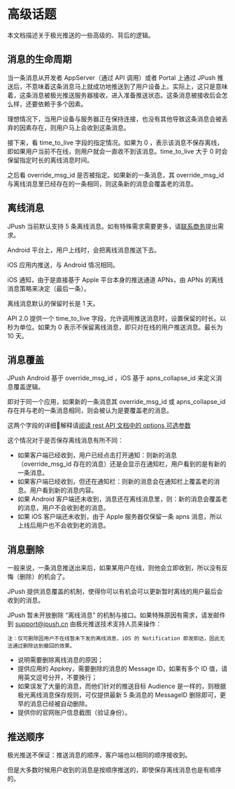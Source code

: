 # 高级话题

本文档描述关于极光推送的一些高级的、背后的逻辑。

## 消息的生命周期

当一条消息从开发者 AppServer（通过 API 调用）或者 Portal 上通过 JPush 推送后，不意味着这条消息马上就成功地推送到了用户设备上。实际上，这只是意味着，这条消息被极光推送服务器接收，进入准备推送状态。这条消息被接收后会怎么样，还要依赖于多个因素。

理想情况下，当用户设备与服务器正在保持连接，也没有其他导致这条消息会被丢弃的因素存在，则用户马上会收到这条消息。

接下来，看 time_to_live 字段的指定情况。如果为 0 ，表示该消息不保存离线，即如果用户当前不在线，则用户就会一直收不到该消息。time_to_live 大于 0 时会保留指定时长的离线消息时间。

之后看 override_msg_id 是否被指定。如果新的一条消息，其 override_msg_id 与离线消息里已经存在的一条相同，则这条新的消息会覆盖老的消息。


## 离线消息

JPush 当前默认支持 5 条离线消息。如有特殊需求需要更多，请[联系商务](https://www.jiguang.cn/accounts/business_contact?fromPage=push)提出需求。

Android 平台上，用户上线时，会把离线消息推送下去。

iOS 应用内推送，与 Android 情况相同。

iOS 通知，由于是直接基于 Apple 平台本身的推送通道 APNs，由 APNs 的离线消息策略来决定（最后一条）。

离线消息默认的保留时长是 1 天。

API 2.0 提供一个 time_to_live 字段，允许调用推送消息时，设置保留的时长。以秒为单位。如果为 0 表示不保留离线消息，即只对在线的用户推送消息。最长为 10 天。



## 消息覆盖

JPush Android 基于 override_msg_id ，iOS 基于 apns_collapse_id 来定义消息覆盖逻辑。

即对于同一个应用，如果新的一条消息其 override_msg_id 或 apns_collapse_id 存在并与老的一条消息相同，则会被认为是要覆盖老的消息。

这两个字段的详细解释请[阅读 rest API 文档中的 options 可选参数](../server/push/rest_api_v3_push/#options)

这个情况对于是否保存离线消息有所不同：

+ 如果客户端已经收到，用户已经点击打开通知：则新的消息（override_msg_id 存在的消息）还是会显示在通知栏，用户看到的是有新的一条消息。
+ 如果客户端已经收到，但还在通知栏：则新的消息会在通知栏上覆盖老的消息。用户看到新的消息内容。
+ 如果 Android 客户端还未收到，消息还在离线消息里，则：新的消息会覆盖老的消息，用户不会收到老的消息。
+ 如果 iOS 客户端还未收到，由于 Apple 服务器仅保留一条 apns 消息，所以上线后用户也不会收到老的消息。


## 消息删除

一般来说，一条消息推送出来后，如果某用户在线，则他会立即收到，所以没有反悔（删除）的机会了。

JPush 提供消息覆盖的机制，使得你可以有机会可以更新暂时离线的用户最后会收到的消息。

JPush 暂未开放删除 “离线消息” 的机制与接口。如果特殊原因有需求，请发邮件到 [support&#64;jpush.cn](mailto:support&#64;jpush.cn) 由极光推送技术支持人员来操作：
```
注：仅可删除因用户不在线暂未下发的离线消息，iOS 的 Notification 即发即达，因此无法通过删除达到撤回的效果。
```
+ 说明需要删除离线消息的原因；
+ 提供应用的 Appkey，需要删除的消息的 Message ID，如果有多个 ID 值，请用英文逗号分开，不要换行；
+ 如果误发了大量的消息，而他们针对的推送目标 Audience 是一样的，则根据极光离线消息保存规则，可仅提供最新 5 条消息的 MessageID 删除即可，更早的消息已经被自动删除。
+ 提供你的官网账户信息截图（验证身份）。



## 推送顺序

极光推送不保证：推送消息的顺序，客户端也以相同的顺序接收到。

但是大多数时候用户收到的消息是按顺序推送的，即使保存离线消息也是有顺序的。
